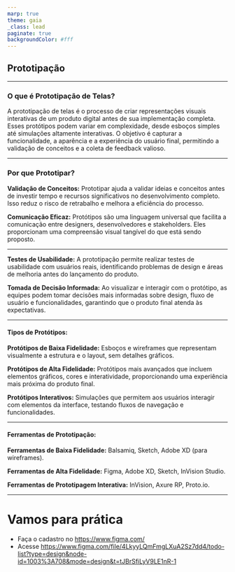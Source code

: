```yaml
---
marp: true
theme: gaia
_class: lead
paginate: true
backgroundColor: #fff
---
```


## Prototipação

---

### O que é Prototipação de Telas?

A prototipação de telas é o processo de criar representações visuais interativas de um produto digital antes de sua implementação completa. Esses protótipos podem variar em complexidade, desde esboços simples até simulações altamente interativas. O objetivo é capturar a funcionalidade, a aparência e a experiência do usuário final, permitindo a validação de conceitos e a coleta de feedback valioso.

---

### Por que Prototipar?

**Validação de Conceitos:** Prototipar ajuda a validar ideias e conceitos antes de investir tempo e recursos significativos no desenvolvimento completo. Isso reduz o risco de retrabalho e melhora a eficiência do processo.

**Comunicação Eficaz:** Protótipos são uma linguagem universal que facilita a comunicação entre designers, desenvolvedores e stakeholders. Eles proporcionam uma compreensão visual tangível do que está sendo proposto.

---

**Testes de Usabilidade:** A prototipação permite realizar testes de usabilidade com usuários reais, identificando problemas de design e áreas de melhoria antes do lançamento do produto.

**Tomada de Decisão Informada:** Ao visualizar e interagir com o protótipo, as equipes podem tomar decisões mais informadas sobre design, fluxo de usuário e funcionalidades, garantindo que o produto final atenda às expectativas.

---

#### Tipos de Protótipos:

**Protótipos de Baixa Fidelidade:** Esboços e wireframes que representam visualmente a estrutura e o layout, sem detalhes gráficos.

**Protótipos de Alta Fidelidade:** Protótipos mais avançados que incluem elementos gráficos, cores e interatividade, proporcionando uma experiência mais próxima do produto final.

**Protótipos Interativos:** Simulações que permitem aos usuários interagir com elementos da interface, testando fluxos de navegação e funcionalidades.

---

#### Ferramentas de Prototipação:

**Ferramentas de Baixa Fidelidade:** Balsamiq, Sketch, Adobe XD (para wireframes).

**Ferramentas de Alta Fidelidade:** Figma, Adobe XD, Sketch, InVision Studio.

**Ferramentas de Prototipagem Interativa:** InVision, Axure RP, Proto.io.

---

# Vamos para prática

- Faça o cadastro no https://www.figma.com/
- Acesse https://www.figma.com/file/4LkyyLQmFmgLXuA2Sz7dd4/todo-list?type=design&node-id=1003%3A708&mode=design&t=tJBrSfiLyV9LE1nR-1
